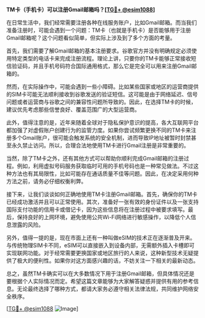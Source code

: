 **TM卡（手机卡）可以注册Gmail邮箱吗？[[TG💪+ @esim1088](https://t.me/s/esim1088)]**

在日常生活中，我们经常需要注册各种在线服务账户，比如Gmail邮箱。而当我们准备注册时，可能会遇到一个问题：TM卡（也就是手机卡）是否能够用于注册Gmail邮箱呢？这个问题看似简单，但实际上涉及到了多个方面的考量。

首先，我们需要了解Gmail邮箱的基本注册要求。谷歌官方并没有明确规定必须使用特定类型的电话卡来完成注册流程。理论上讲，只要你的TM卡能够正常接收短信验证码，并且手机号码符合国际通用格式，那么它是完全可以用来注册Gmail邮箱的。

然而，在实际操作中，可能会遇到一些小障碍。比如某些国家或地区的运营商提供的SIM卡可能无法顺利接收到谷歌发送的验证短信。这可能是由于网络延迟、信号问题或者运营商与谷歌之间的兼容性问题所导致的。因此，在选择TM卡的时候，建议优先考虑那些信誉良好、覆盖范围广的大型运营商。

此外，值得注意的是，近年来随着全球对于隐私保护意识的提高，各大互联网平台都加强了对虚假账户创建行为的监管力度。如果你尝试频繁更换不同的TM卡来注册多个Gmail账户，很可能会触发系统的安全机制，进而导致IP地址被暂时封禁甚至永久禁止访问。所以，合理合法地使用TM卡进行Gmail注册是非常重要的。

当然，除了TM卡之外，还有其他方式可以帮助你顺利完成Gmail邮箱的注册过程。例如，利用虚拟号码服务获取临时可用的手机号码也是一种常见做法。不过这种方法也有其局限性，比如可能存在通话质量不佳等问题。因此，在决定采用何种方法之前，请务必仔细权衡利弊。

接下来，让我们谈谈如何正确地使用TM卡注册Gmail邮箱。首先，确保你的TM卡已经成功激活并且可以正常使用。其次，准备好一张有效的身份证件以及一张支持国际支付功能的信用卡或借记卡，因为这些信息将在注册过程中被要求填写。最后，保持良好的上网环境，避免使用公共Wi-Fi网络进行敏感操作，以降低个人信息泄露的风险。

另外，值得一提的是，现在市面上还有一种叫做eSIM的技术正在逐渐普及开来。与传统物理SIM卡不同，eSIM可以直接嵌入到设备内部，无需额外插入卡槽即可实现联网功能。对于经常需要更换国家或地区旅行的人来说，这种新型技术无疑提供了极大的便利性。如果你对这方面感兴趣的话，不妨关注一下相关的最新动态。

总之，虽然TM卡确实可以在大多数情况下用于注册Gmail邮箱，但具体情况还是要根据个人实际情况而定。希望这篇文章能够为大家解答疑惑并提供有用的参考信息。无论最终选择了哪种方式，都请大家务必遵守相关法律法规，共同维护网络安全秩序。

[[TG💪+ @esim1088](https://t.me/s/esim1088) ![Image](https://i.postimg.cc/4NQfJmqS/Snipaste-2025-05-13-00-14-12.png)]